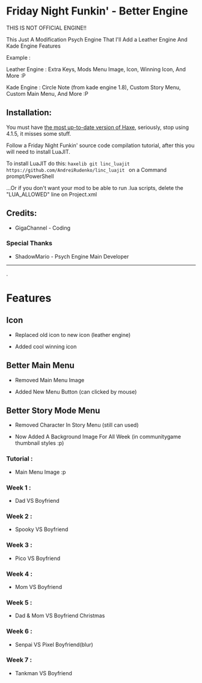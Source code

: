 # Friday Night Funkin' - Better Engine
THIS IS NOT OFFICIAL ENGINE!!

This Just A Modification Psych Engine That I'll Add a Leather Engine And Kade Engine Features

Example :

Leather Engine : Extra Keys, Mods Menu Image, Icon, Winning Icon, And More :P

Kade Engine : Circle Note (from kade engine 1.8), Custom Story Menu, Custom Main Menu, And More :P

## Installation:
You must have [the most up-to-date version of Haxe](https://haxe.org/download/), seriously, stop using 4.1.5, it misses some stuff.

Follow a Friday Night Funkin' source code compilation tutorial, after this you will need to install LuaJIT.

To install LuaJIT do this: `haxelib git linc_luajit https://github.com/AndreiRudenko/linc_luajit ` on a Command prompt/PowerShell

...Or if you don't want your mod to be able to run .lua scripts, delete the "LUA_ALLOWED" line on Project.xml

## Credits:
* GigaChannel - Coding

### Special Thanks
* ShadowMario - Psych Engine Main Developer
_____________________________________
.
# Features

## Icon

* Replaced old icon to new icon (leather engine)

* Added cool winning icon

## Better Main Menu

* Removed Main Menu Image

* Added New Menu Button (can clicked by mouse)

## Better Story Mode Menu

* Removed Character In Story Menu (still can used)

* Now Added A Background Image For All Week (in communitygame thumbnail styles :p)

### Tutorial : 
* Main Menu Image :p

### Week 1 : 
* Dad VS Boyfriend

### Week 2 :
* Spooky VS Boyfriend

### Week 3 :
* Pico VS Boyfriend

### Week 4 : 
* Mom VS Boyfriend

### Week 5 : 
* Dad & Mom VS Boyfriend Christmas

### Week 6 : 
* Senpai VS Pixel Boyfriend(blur)

### Week 7 :
* Tankman VS Boyfriend